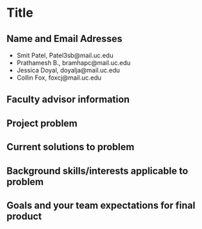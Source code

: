 <h1>Title</h1>

<h2>Name and Email Adresses</h2>
<ul>
<li>Smit Patel, Patel3sb@mail.uc.edu</li>
<li>Prathamesh B., bramhapc@mail.uc.edu</li>
<li>Jessica Doyal, doyalja@mail.uc.edu</li>
<li>Collin Fox, foxcj@mail.uc.edu</li>
</ul>

<h2>Faculty advisor information</h2>

<h2>Project problem</h2>

<h2>Current solutions to problem</h2>

<h2>Background skills/interests applicable to problem</h2>

<h2>Goals and your team expectations for final product</h2>
